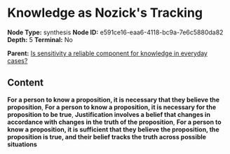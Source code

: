 # Knowledge as Nozick's Tracking

**Node Type:** synthesis
**Node ID:** e591ce16-eaa6-4118-bc9a-7e6c5880da82
**Depth:** 5
**Terminal:** No

**Parent:** [Is sensitivity a reliable component for knowledge in everyday cases?](is-sensitivity-a-reliable-component-for-knowledge-in-everyday-cases-antithesis-762aeb35-6620-4bef-a563-e15a9a26f15a.md)

## Content

**For a person to know a proposition, it is necessary that they believe the proposition**, **For a person to know a proposition, it is necessary for the proposition to be true**, **Justification involves a belief that changes in accordance with changes in the truth of the proposition**, **For a person to know a proposition, it is sufficient that they believe the proposition, the proposition is true, and their belief tracks the truth across possible situations**
